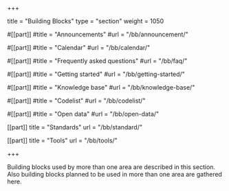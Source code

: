 +++

title = "Building Blocks"
type = "section"
weight = 1050

#[[part]]
#title = "Announcements"
#url = "/bb/announcement/"

#[[part]]
#title = "Calendar"
#url = "/bb/calendar/"

#[[part]]
#title = "Frequently asked questions"
#url = "/bb/faq/"

#[[part]]
#title = "Getting started"
#url = "/bb/getting-started/"

#[[part]]
#title = "Knowledge base"
#url = "/bb/knowledge-base/"

#[[part]]
#title = "Codelist"
#url = "/bb/codelist/"

#[[part]]
#title = "Open data"
#url = "/bb/open-data/"

[[part]]
title = "Standards"
url = "/bb/standard/"

[[part]]
title = "Tools"
url = "/bb/tools/"

+++

Building blocks used by more than one area are described in this section. Also building blocks planned to be used in more than one area are gathered here.
